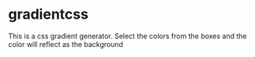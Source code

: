 # gradientcss
This is a css gradient generator. Select the colors from the boxes and the color will reflect as the background
